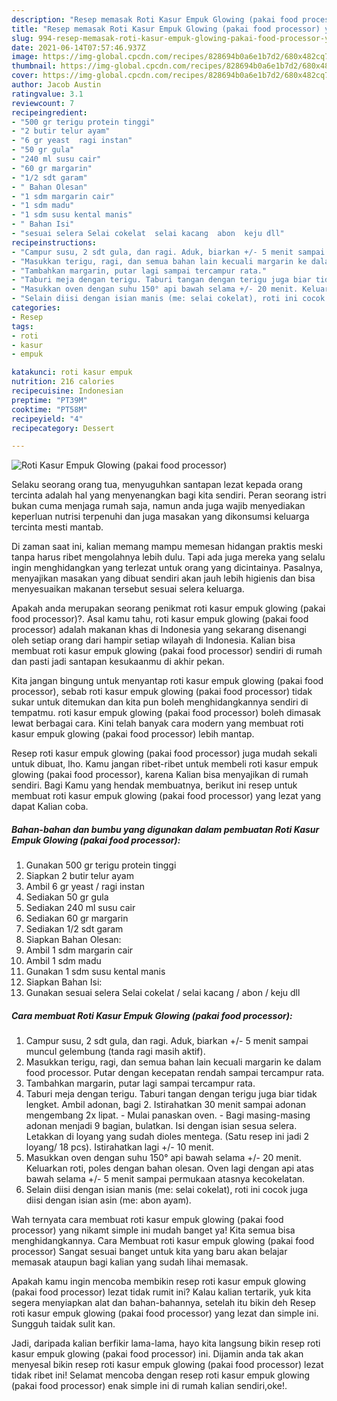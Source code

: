 ```yaml
---
description: "Resep memasak Roti Kasur Empuk Glowing (pakai food processor) yang sedap Untuk Jualan"
title: "Resep memasak Roti Kasur Empuk Glowing (pakai food processor) yang sedap Untuk Jualan"
slug: 994-resep-memasak-roti-kasur-empuk-glowing-pakai-food-processor-yang-sedap-untuk-jualan
date: 2021-06-14T07:57:46.937Z
image: https://img-global.cpcdn.com/recipes/828694b0a6e1b7d2/680x482cq70/roti-kasur-empuk-glowing-pakai-food-processor-foto-resep-utama.jpg
thumbnail: https://img-global.cpcdn.com/recipes/828694b0a6e1b7d2/680x482cq70/roti-kasur-empuk-glowing-pakai-food-processor-foto-resep-utama.jpg
cover: https://img-global.cpcdn.com/recipes/828694b0a6e1b7d2/680x482cq70/roti-kasur-empuk-glowing-pakai-food-processor-foto-resep-utama.jpg
author: Jacob Austin
ratingvalue: 3.1
reviewcount: 7
recipeingredient:
- "500 gr terigu protein tinggi"
- "2 butir telur ayam"
- "6 gr yeast  ragi instan"
- "50 gr gula"
- "240 ml susu cair"
- "60 gr margarin"
- "1/2 sdt garam"
- " Bahan Olesan"
- "1 sdm margarin cair"
- "1 sdm madu"
- "1 sdm susu kental manis"
- " Bahan Isi"
- "sesuai selera Selai cokelat  selai kacang  abon  keju dll"
recipeinstructions:
- "Campur susu, 2 sdt gula, dan ragi. Aduk, biarkan +/- 5 menit sampai muncul gelembung (tanda ragi masih aktif)."
- "Masukkan terigu, ragi, dan semua bahan lain kecuali margarin ke dalam food processor. Putar dengan kecepatan rendah sampai tercampur rata."
- "Tambahkan margarin, putar lagi sampai tercampur rata."
- "Taburi meja dengan terigu. Taburi tangan dengan terigu juga biar tidak lengket. Ambil adonan, bagi 2. Istirahatkan 30 menit sampai adonan mengembang 2x lipat. Mulai panaskan oven. Bagi masing-masing adonan menjadi 9 bagian, bulatkan. Isi dengan isian sesua selera. Letakkan di loyang yang sudah dioles mentega. (Satu resep ini jadi 2 loyang/ 18 pcs). Istirahatkan lagi +/- 10 menit."
- "Masukkan oven dengan suhu 150° api bawah selama +/- 20 menit. Keluarkan roti, poles dengan bahan olesan. Oven lagi dengan api atas bawah selama +/- 5 menit sampai permukaan atasnya kecokelatan."
- "Selain diisi dengan isian manis (me: selai cokelat), roti ini cocok juga diisi dengan isian asin (me: abon ayam)."
categories:
- Resep
tags:
- roti
- kasur
- empuk

katakunci: roti kasur empuk 
nutrition: 216 calories
recipecuisine: Indonesian
preptime: "PT39M"
cooktime: "PT58M"
recipeyield: "4"
recipecategory: Dessert

---
```



![Roti Kasur Empuk Glowing (pakai food processor)](https://img-global.cpcdn.com/recipes/828694b0a6e1b7d2/680x482cq70/roti-kasur-empuk-glowing-pakai-food-processor-foto-resep-utama.jpg)

Selaku seorang orang tua, menyuguhkan santapan lezat kepada orang tercinta adalah hal yang menyenangkan bagi kita sendiri. Peran seorang istri bukan cuma menjaga rumah saja, namun anda juga wajib menyediakan keperluan nutrisi terpenuhi dan juga masakan yang dikonsumsi keluarga tercinta mesti mantab.

Di zaman  saat ini, kalian memang mampu memesan hidangan praktis meski tanpa harus ribet mengolahnya lebih dulu. Tapi ada juga mereka yang selalu ingin menghidangkan yang terlezat untuk orang yang dicintainya. Pasalnya, menyajikan masakan yang dibuat sendiri akan jauh lebih higienis dan bisa menyesuaikan makanan tersebut sesuai selera keluarga. 



Apakah anda merupakan seorang penikmat roti kasur empuk glowing (pakai food processor)?. Asal kamu tahu, roti kasur empuk glowing (pakai food processor) adalah makanan khas di Indonesia yang sekarang disenangi oleh setiap orang dari hampir setiap wilayah di Indonesia. Kalian bisa membuat roti kasur empuk glowing (pakai food processor) sendiri di rumah dan pasti jadi santapan kesukaanmu di akhir pekan.

Kita jangan bingung untuk menyantap roti kasur empuk glowing (pakai food processor), sebab roti kasur empuk glowing (pakai food processor) tidak sukar untuk ditemukan dan kita pun boleh menghidangkannya sendiri di tempatmu. roti kasur empuk glowing (pakai food processor) boleh dimasak lewat berbagai cara. Kini telah banyak cara modern yang membuat roti kasur empuk glowing (pakai food processor) lebih mantap.

Resep roti kasur empuk glowing (pakai food processor) juga mudah sekali untuk dibuat, lho. Kamu jangan ribet-ribet untuk membeli roti kasur empuk glowing (pakai food processor), karena Kalian bisa menyajikan di rumah sendiri. Bagi Kamu yang hendak membuatnya, berikut ini resep untuk membuat roti kasur empuk glowing (pakai food processor) yang lezat yang dapat Kalian coba.

<!--inarticleads1-->

##### Bahan-bahan dan bumbu yang digunakan dalam pembuatan Roti Kasur Empuk Glowing (pakai food processor):

1. Gunakan 500 gr terigu protein tinggi
1. Siapkan 2 butir telur ayam
1. Ambil 6 gr yeast / ragi instan
1. Sediakan 50 gr gula
1. Sediakan 240 ml susu cair
1. Sediakan 60 gr margarin
1. Sediakan 1/2 sdt garam
1. Siapkan  Bahan Olesan:
1. Ambil 1 sdm margarin cair
1. Ambil 1 sdm madu
1. Gunakan 1 sdm susu kental manis
1. Siapkan  Bahan Isi:
1. Gunakan sesuai selera Selai cokelat / selai kacang / abon / keju dll




<!--inarticleads2-->

##### Cara membuat Roti Kasur Empuk Glowing (pakai food processor):

1. Campur susu, 2 sdt gula, dan ragi. Aduk, biarkan +/- 5 menit sampai muncul gelembung (tanda ragi masih aktif).
1. Masukkan terigu, ragi, dan semua bahan lain kecuali margarin ke dalam food processor. Putar dengan kecepatan rendah sampai tercampur rata.
1. Tambahkan margarin, putar lagi sampai tercampur rata.
1. Taburi meja dengan terigu. Taburi tangan dengan terigu juga biar tidak lengket. Ambil adonan, bagi 2. Istirahatkan 30 menit sampai adonan mengembang 2x lipat. - Mulai panaskan oven. - Bagi masing-masing adonan menjadi 9 bagian, bulatkan. Isi dengan isian sesua selera. Letakkan di loyang yang sudah dioles mentega. (Satu resep ini jadi 2 loyang/ 18 pcs). Istirahatkan lagi +/- 10 menit.
1. Masukkan oven dengan suhu 150° api bawah selama +/- 20 menit. Keluarkan roti, poles dengan bahan olesan. Oven lagi dengan api atas bawah selama +/- 5 menit sampai permukaan atasnya kecokelatan.
1. Selain diisi dengan isian manis (me: selai cokelat), roti ini cocok juga diisi dengan isian asin (me: abon ayam).




Wah ternyata cara membuat roti kasur empuk glowing (pakai food processor) yang nikamt simple ini mudah banget ya! Kita semua bisa menghidangkannya. Cara Membuat roti kasur empuk glowing (pakai food processor) Sangat sesuai banget untuk kita yang baru akan belajar memasak ataupun bagi kalian yang sudah lihai memasak.

Apakah kamu ingin mencoba membikin resep roti kasur empuk glowing (pakai food processor) lezat tidak rumit ini? Kalau kalian tertarik, yuk kita segera menyiapkan alat dan bahan-bahannya, setelah itu bikin deh Resep roti kasur empuk glowing (pakai food processor) yang lezat dan simple ini. Sungguh taidak sulit kan. 

Jadi, daripada kalian berfikir lama-lama, hayo kita langsung bikin resep roti kasur empuk glowing (pakai food processor) ini. Dijamin anda tak akan menyesal bikin resep roti kasur empuk glowing (pakai food processor) lezat tidak ribet ini! Selamat mencoba dengan resep roti kasur empuk glowing (pakai food processor) enak simple ini di rumah kalian sendiri,oke!.

